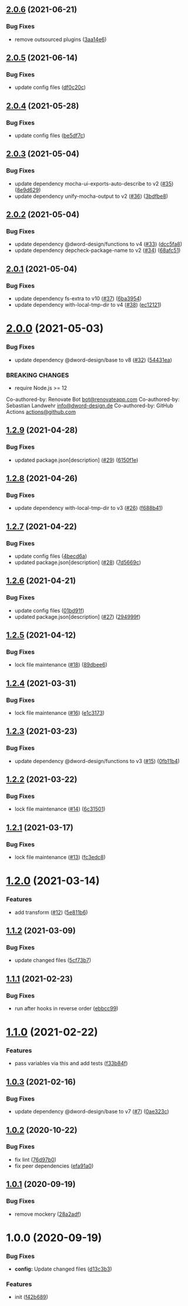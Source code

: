 ## [2.0.6](https://github.com/dword-design/tester/compare/v2.0.5...v2.0.6) (2021-06-21)


### Bug Fixes

* remove outsourced plugins ([3aa14e6](https://github.com/dword-design/tester/commit/3aa14e6afc5af0ae2627997a89efda126c2746e5))

## [2.0.5](https://github.com/dword-design/tester/compare/v2.0.4...v2.0.5) (2021-06-14)


### Bug Fixes

* update config files ([df0c20c](https://github.com/dword-design/tester/commit/df0c20c079e5e4f2e313f2f45349dcb9b3586cc8))

## [2.0.4](https://github.com/dword-design/tester/compare/v2.0.3...v2.0.4) (2021-05-28)


### Bug Fixes

* update config files ([be5df7c](https://github.com/dword-design/tester/commit/be5df7cbfb012ca3377da4c8e0429564c78c37ff))

## [2.0.3](https://github.com/dword-design/tester/compare/v2.0.2...v2.0.3) (2021-05-04)


### Bug Fixes

* update dependency mocha-ui-exports-auto-describe to v2 ([#35](https://github.com/dword-design/tester/issues/35)) ([8e9d629](https://github.com/dword-design/tester/commit/8e9d629e645f8e1162048d5d7c8050348407a074))
* update dependency unify-mocha-output to v2 ([#36](https://github.com/dword-design/tester/issues/36)) ([3bdfbe8](https://github.com/dword-design/tester/commit/3bdfbe897257be685b9b68019fcd3c2e99a9c679))

## [2.0.2](https://github.com/dword-design/tester/compare/v2.0.1...v2.0.2) (2021-05-04)


### Bug Fixes

* update dependency @dword-design/functions to v4 ([#33](https://github.com/dword-design/tester/issues/33)) ([dcc5fa8](https://github.com/dword-design/tester/commit/dcc5fa885bbff942dfde92b7ea1532667cc0ab00))
* update dependency depcheck-package-name to v2 ([#34](https://github.com/dword-design/tester/issues/34)) ([68afc51](https://github.com/dword-design/tester/commit/68afc516bb3e154e61e9d32e8e5829f65f7f19e1))

## [2.0.1](https://github.com/dword-design/tester/compare/v2.0.0...v2.0.1) (2021-05-04)


### Bug Fixes

* update dependency fs-extra to v10 ([#37](https://github.com/dword-design/tester/issues/37)) ([6ba3954](https://github.com/dword-design/tester/commit/6ba39540cb7fc62965d1af180fc0ccf49a28c81e))
* update dependency with-local-tmp-dir to v4 ([#38](https://github.com/dword-design/tester/issues/38)) ([ec12121](https://github.com/dword-design/tester/commit/ec121219d8fee59d89a70528df3ee963e7bbedb3))

# [2.0.0](https://github.com/dword-design/tester/compare/v1.2.9...v2.0.0) (2021-05-03)


### Bug Fixes

* update dependency @dword-design/base to v8 ([#32](https://github.com/dword-design/tester/issues/32)) ([54431ea](https://github.com/dword-design/tester/commit/54431ea3384aea6668a760d023f014376f8c8962))


### BREAKING CHANGES

* require Node.js >= 12

Co-authored-by: Renovate Bot <bot@renovateapp.com>
Co-authored-by: Sebastian Landwehr <info@dword-design.de>
Co-authored-by: GitHub Actions <actions@github.com>

## [1.2.9](https://github.com/dword-design/tester/compare/v1.2.8...v1.2.9) (2021-04-28)


### Bug Fixes

* updated package.json[description] ([#29](https://github.com/dword-design/tester/issues/29)) ([6150f1e](https://github.com/dword-design/tester/commit/6150f1e716cdc4d9a168e1d49c52a29a059d5fc8))

## [1.2.8](https://github.com/dword-design/tester/compare/v1.2.7...v1.2.8) (2021-04-26)


### Bug Fixes

* update dependency with-local-tmp-dir to v3 ([#26](https://github.com/dword-design/tester/issues/26)) ([f688b41](https://github.com/dword-design/tester/commit/f688b4155c95624d70020e678c074c51d38abe15))

## [1.2.7](https://github.com/dword-design/tester/compare/v1.2.6...v1.2.7) (2021-04-22)


### Bug Fixes

* update config files ([4becd6a](https://github.com/dword-design/tester/commit/4becd6a576f3adac9fb35126d9b8b32184b1cbfa))
* updated package.json[description] ([#28](https://github.com/dword-design/tester/issues/28)) ([7d5669c](https://github.com/dword-design/tester/commit/7d5669c5ccdb528b1cfbfe2d8e041687d40e33cb))

## [1.2.6](https://github.com/dword-design/tester/compare/v1.2.5...v1.2.6) (2021-04-21)


### Bug Fixes

* update config files ([01bd91f](https://github.com/dword-design/tester/commit/01bd91f00ae243492650a17939bf92e2437d19ee))
* updated package.json[description] ([#27](https://github.com/dword-design/tester/issues/27)) ([294999f](https://github.com/dword-design/tester/commit/294999fcf9aa3697af3d0a24c042cadde3e8b896))

## [1.2.5](https://github.com/dword-design/tester/compare/v1.2.4...v1.2.5) (2021-04-12)


### Bug Fixes

* lock file maintenance ([#18](https://github.com/dword-design/tester/issues/18)) ([89dbee6](https://github.com/dword-design/tester/commit/89dbee60ef8c2e3b3964383906e1e16b24f78f95))

## [1.2.4](https://github.com/dword-design/tester/compare/v1.2.3...v1.2.4) (2021-03-31)


### Bug Fixes

* lock file maintenance ([#16](https://github.com/dword-design/tester/issues/16)) ([e1c3173](https://github.com/dword-design/tester/commit/e1c31737ec2313ce411e5b9a297d337a6e2782ae))

## [1.2.3](https://github.com/dword-design/tester/compare/v1.2.2...v1.2.3) (2021-03-23)


### Bug Fixes

* update dependency @dword-design/functions to v3 ([#15](https://github.com/dword-design/tester/issues/15)) ([0fb11b4](https://github.com/dword-design/tester/commit/0fb11b487f425209caf051e8fa0e9ef2798709a2))

## [1.2.2](https://github.com/dword-design/tester/compare/v1.2.1...v1.2.2) (2021-03-22)


### Bug Fixes

* lock file maintenance ([#14](https://github.com/dword-design/tester/issues/14)) ([6c31501](https://github.com/dword-design/tester/commit/6c31501dcf57187302e349057883e65a3bf4818f))

## [1.2.1](https://github.com/dword-design/tester/compare/v1.2.0...v1.2.1) (2021-03-17)


### Bug Fixes

* lock file maintenance ([#13](https://github.com/dword-design/tester/issues/13)) ([fc3edc8](https://github.com/dword-design/tester/commit/fc3edc8529467a21e47a1da62c965144420abf22))

# [1.2.0](https://github.com/dword-design/tester/compare/v1.1.2...v1.2.0) (2021-03-14)


### Features

* add transform ([#12](https://github.com/dword-design/tester/issues/12)) ([5e811b6](https://github.com/dword-design/tester/commit/5e811b62ceba64d9a0c429ca3802234479c20caf))

## [1.1.2](https://github.com/dword-design/tester/compare/v1.1.1...v1.1.2) (2021-03-09)


### Bug Fixes

* update changed files ([5cf73b7](https://github.com/dword-design/tester/commit/5cf73b79a2e440bc4c8d9fca82a20e433ea5ff06))

## [1.1.1](https://github.com/dword-design/tester/compare/v1.1.0...v1.1.1) (2021-02-23)


### Bug Fixes

* run after hooks in reverse order ([ebbcc99](https://github.com/dword-design/tester/commit/ebbcc99433099eb4f18ce9851191867e4e446054))

# [1.1.0](https://github.com/dword-design/tester/compare/v1.0.3...v1.1.0) (2021-02-22)


### Features

* pass variables via this and add tests ([f33b84f](https://github.com/dword-design/tester/commit/f33b84fdd0dc45d7f894fd7a71790b18b0a28fd9))

## [1.0.3](https://github.com/dword-design/tester/compare/v1.0.2...v1.0.3) (2021-02-16)


### Bug Fixes

* update dependency @dword-design/base to v7 ([#7](https://github.com/dword-design/tester/issues/7)) ([0ae323c](https://github.com/dword-design/tester/commit/0ae323c28480f857e2feb6e20ada88163f7efb2b))

## [1.0.2](https://github.com/dword-design/tester/compare/v1.0.1...v1.0.2) (2020-10-22)


### Bug Fixes

* fix lint ([76d97b0](https://github.com/dword-design/tester/commit/76d97b0470a85550b21e7b34731fa1df30b1f807))
* fix peer dependencies ([efa91a0](https://github.com/dword-design/tester/commit/efa91a0a64a19c8ad2bbb4a32661b285bcc3fa1a))

## [1.0.1](https://github.com/dword-design/tester/compare/v1.0.0...v1.0.1) (2020-09-19)


### Bug Fixes

* remove mockery ([28a2adf](https://github.com/dword-design/tester/commit/28a2adf5b555f2ebacd07a30f5974c01d3d03c2a))

# 1.0.0 (2020-09-19)


### Bug Fixes

* **config:** Update changed files ([d13c3b3](https://github.com/dword-design/tester/commit/d13c3b39cd0fd8dda3810b69a202e9ba72295ed0))


### Features

* init ([f42b689](https://github.com/dword-design/tester/commit/f42b6893d1a43535c3dfe324fd63e879ee8c2e19))

